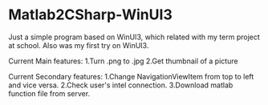 # Matlab2CSharp-WinUI3
Just a simple program based on WinUI3, which related with my term project at school. Also was my first try on WinUI3. 

Current Main features:
1.Turn .png to .jpg
2.Get thumbnail of a picture

Current Secondary features:
1.Change NavigationViewItem from top to left and vice versa.
2.Check user's intel connection.
3.Download matlab function file from server.
